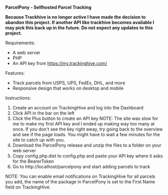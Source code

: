**ParcelPony - Selfhosted Parcel Tracking**

**Because Trackhive is no longer active I have made the decision to abandon this project. If another API like trackhive becomes available I may pick this back up in the future. Do not expect any updates to this project.**

Requirements:
 - A web server
 - PHP
 - An API key from https://my.trackinghive.com/
 
Features:
 - Track parcels from USPS, UPS, FedEx, DHL, and more
 - Responsive design that works on desktop and mobile

Instructions:
 1. Create an account on TrackingHive and log into the Dashboard
 2. Click API in the bar on the left
 3. Click the Plus button to create an API key
 	NOTE: The site was slow for me to make my first API key and I ended up making way too many at once. If you don't see the key right away, try going back to the overview and see if the page loads. You might have to wait a few minutes for the site to catch up with you.
 4. Download the ParcelPony release and unzip the files to a folder on your web server
 5. Copy config.php.dist to config.php and paste your API key where it asks for the BearerToken
 6. Go to http://localhost/parcelpony and start adding parcels to track
 
 
 NOTE: You can enable email notifications on TrackingHive for all parcels you add, the name of the package in ParcelPony is set to the First Name field on TrackingHive.

